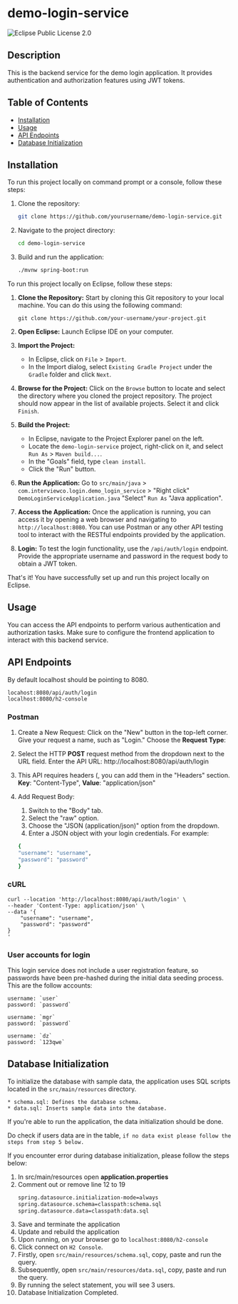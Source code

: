 # demo-login-service

![Eclipse Public License 2.0](epl_license_logo.png)

## Description

This is the backend service for the demo login application. It provides authentication and authorization features using JWT tokens.

## Table of Contents

- [Installation](#installation)
- [Usage](#usage)
- [API Endpoints](#api-endpoints)
- [Database Initialization](#database-initialization)

## Installation

To run this project locally on command prompt or a console, follow these steps:

1. Clone the repository:

   ```bash
   git clone https://github.com/yourusername/demo-login-service.git

   ```

2. Navigate to the project directory:
   ```bash
   cd demo-login-service

   ```
3. Build and run the application:
   ```bash
   ./mvnw spring-boot:run
   ```

To run this project locally on Eclipse, follow these steps:

1. **Clone the Repository:** Start by cloning this Git repository to your local machine. You can do this using the following command:

   ```
   git clone https://github.com/your-username/your-project.git
   ```

2. **Open Eclipse:** Launch Eclipse IDE on your computer.

3. **Import the Project:**

   - In Eclipse, click on `File` > `Import`.
   - In the Import dialog, select `Existing Gradle Project` under the `Gradle` folder and click `Next`.

4. **Browse for the Project:** Click on the `Browse` button to locate and select the directory where you cloned the project repository. The project should now appear in the list of available projects. Select it and click `Finish`.

5. **Build the Project:**

   - In Eclipse, navigate to the Project Explorer panel on the left.
   - Locate the `demo-login-service` project, right-click on it, and select `Run As` > `Maven build...`.
   - In the "Goals" field, type `clean install`.
   - Click the "Run" button.

6. **Run the Application:** Go to `src/main/java` > `com.interviewco.login.demo_login_service` > "Right click" `DemoLoginServiceApplication.java` "Select" `Run As` "Java application".

7. **Access the Application:** Once the application is running, you can access it by opening a web browser and navigating to `http://localhost:8080`. You can use Postman or any other API testing tool to interact with the RESTful endpoints provided by the application.

8. **Login:** To test the login functionality, use the `/api/auth/login` endpoint. Provide the appropriate username and password in the request body to obtain a JWT token.

That's it! You have successfully set up and run this project locally on Eclipse.

## Usage

You can access the API endpoints to perform various authentication and authorization tasks. Make sure to configure the frontend application to interact with this backend service.

## API Endpoints

By default localhost should be pointing to 8080.

    locahost:8080/api/auth/login
    localhost:8080/h2-console

### Postman

1. Create a New Request:
   Click on the "New" button in the top-left corner.
   Give your request a name, such as "Login."
   Choose the **Request Type**:

2. Select the HTTP **POST** request method from the dropdown next to the URL field. Enter the API URL: http://localhost:8080/api/auth/login

3. This API requires headers (, you can add them in the "Headers" section. **Key**: "Content-Type", **Value**: "application/json"

4. Add Request Body:

   1. Switch to the "Body" tab.
   2. Select the "raw" option.
   3. Choose the "JSON (application/json)" option from the dropdown.
   4. Enter a JSON object with your login credentials. For example:

   ```bash
   {
   "username": "username",
   "password": "password"
   }


   ```

### cURL

    curl --location 'http://localhost:8080/api/auth/login' \
    --header 'Content-Type: application/json' \
    --data '{
        "username": "username",
        "password": "password"
    }
    '

### User accounts for login

This login service does not include a user registration feature, so passwords have been pre-hashed during the initial data seeding process. This are the follow accounts:

    username: `user`
    password: `password`

    username: `mgr`
    password: `password`

    username: `dz`
    password: `123qwe`

## Database Initialization

To initialize the database with sample data, the application uses SQL scripts located in the `src/main/resources` directory.

    * schema.sql: Defines the database schema.
    * data.sql: Inserts sample data into the database.

If you're able to run the application, the data initialization should be done.

Do check if users data are in the table,
`if no data exist please follow the steps from step 5 below. `

If you encounter error during database initialization, please follow the steps below:

1. In src/main/resources open **application.properties**
2. Comment out or remove line 12 to 19
   ```bash
   spring.datasource.initialization-mode=always
   spring.datasource.schema=classpath:schema.sql
   spring.datasource.data=classpath:data.sql
   ```
3. Save and terminate the application
4. Update and rebuild the application
5. Upon running, on your browser go to `localhost:8080/h2-console`
6. Click connect on `H2 Console`.
7. Firstly, open `src/main/resources/schema.sql`, copy, paste and run the query.
8. Subsequently, open `src/main/resources/data.sql`, copy, paste and run the query.
9. By running the select statement, you will see 3 users.
10. Database Initialization Completed.
